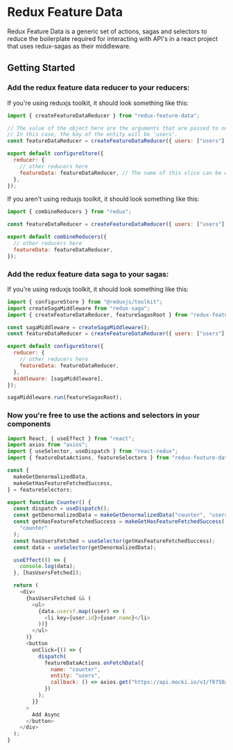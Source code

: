 # Redux Feature Data

Redux Feature Data is a generic set of actions, sagas and selectors to reduce the boilerplate required for interacting with API's in a react project that uses redux-sagas as their middleware.

## Getting Started

### Add the redux feature data reducer to your reducers:

If you're using reduxjs toolkit, it should look something like this:

```js
import { createFeatureDataReducer } from "redux-feature-data";

// The value of the object here are the arguments that are passed to normalizr.
// In this case, the key of the entity will be 'users'.
const featureDataReducer = createFeatureDataReducer({ users: ["users"] });

export default configureStore({
  reducer: {
    // other reducers here
    featureData: featureDataReducer, // The name of this slice can be whatever you want
  },
});
```

If you aren't using reduxjs toolkit, it should look something like this:

```js
import { combineReducers } from "redux";

const featureDataReducer = createFeatureDataReducer({ users: ["users"] });

export default combineReducers({
  // other reducers here
  featureData: featureDataReducer,
});
```

### Add the redux feature data saga to your sagas:

If you're using reduxjs toolkit, it should look something like this:

```js
import { configureStore } from "@reduxjs/toolkit";
import createSagaMiddleware from "redux-saga";
import { createFeatureDataReducer, featureSagasRoot } from "redux-feature-data";

const sagaMiddleware = createSagaMiddleware();
const featureDataReducer = createFeatureDataReducer({ users: ["users"] });

export default configureStore({
  reducer: {
    // other reducers here
    featureData: featureDataReducer,
  },
  middleware: [sagaMiddleware],
});

sagaMiddleware.run(featureSagasRoot);
```

### Now you're free to use the actions and selectors in your components

```js
import React, { useEffect } from "react";
import axios from "axios";
import { useSelector, useDispatch } from "react-redux";
import { featureDataActions, featureSelectors } from "redux-feature-data";

const {
  makeGetDenormalizedData,
  makeGetHasFeatureFetchedSuccess,
} = featureSelectors;

export function Counter() {
  const dispatch = useDispatch();
  const getDenormalizedData = makeGetDenormalizedData("counter", "users");
  const getHasFeatureFetchedSuccess = makeGetHasFeatureFetchedSuccess(
    "counter"
  );
  const hasUsersFetched = useSelector(getHasFeatureFetchedSuccess);
  const data = useSelector(getDenormalizedData);

  useEffect(() => {
    console.log(data);
  }, [hasUsersFetched]);

  return (
    <div>
      {hasUsersFetched && (
        <ul>
          {data.users?.map((user) => (
            <li key={user.id}>{user.name}</li>
          ))}
        </ul>
      )}
      <button
        onClick={() => {
          dispatch(
            featureDataActions.onFetchData({
              name: "counter",
              entity: "users",
              callback: () => axios.get("https://api.mocki.io/v1/f8750ac9"),
            })
          );
        }}
      >
        Add Async
      </button>
    </div>
  );
}
```
